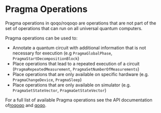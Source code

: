 # Pragma Operations

Pragma operations in qoqo/roqoqo are operations that are not part of the set of operations that can run on all universal quantum computers.

Pragma operations can be used to:

* Annotate a quantum circuit with additional information that is not necessary for execution (e.g `PragmaGlobalPhase`, `PragmaStartDecompositionBlock`)
* Place operations that lead to a repeated execution of a circuit (`PragmaRepeatedMeasurement`, `PragmaSetNumberOfMeasurements`)
* Place operations that are only available on specific hardware (e.g. `PragmaChangeDevice`, `PragmaSleep`)
* Place operations that are only available on simulator (e.g. `PragmaSetStateVector`, `PragmaGetStateVector`)

For a full list of available Pragma operations see the API documentation of[roqoqo](https://docs.rs/roqoqo/latest/roqoqo/operations/index.html)
 and [qoqo](https://qoqo.readthedocs.io/en/latest/generated/generated/qoqo.operations.html#module-qoqo.operations).